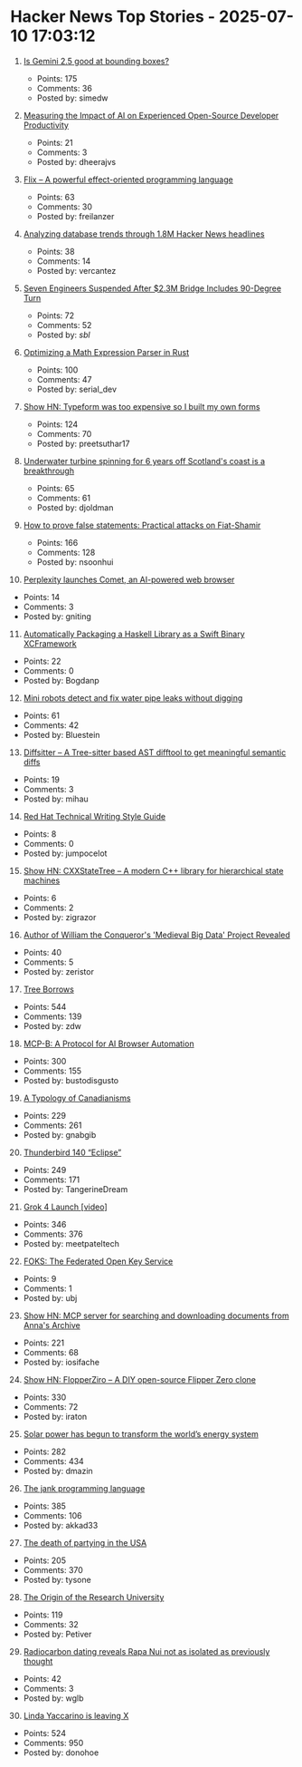 # Hacker News Top Stories - 2025-07-10 17:03:12

1. [Is Gemini 2.5 good at bounding boxes?](https://simedw.com/2025/07/10/gemini-bounding-boxes/)
   - Points: 175
   - Comments: 36
   - Posted by: simedw

2. [Measuring the Impact of AI on Experienced Open-Source Developer Productivity](https://metr.org/blog/2025-07-10-early-2025-ai-experienced-os-dev-study/)
   - Points: 21
   - Comments: 3
   - Posted by: dheerajvs

3. [Flix – A powerful effect-oriented programming language](https://flix.dev/)
   - Points: 63
   - Comments: 30
   - Posted by: freilanzer

4. [Analyzing database trends through 1.8M Hacker News headlines](https://camelai.com/blog/hn-database-hype/)
   - Points: 38
   - Comments: 14
   - Posted by: vercantez

5. [Seven Engineers Suspended After $2.3M Bridge Includes 90-Degree Turn](https://www.vice.com/en/article/7-engineers-suspended-after-2-3-million-bridge-includes-bizarre-90-degree-turn/)
   - Points: 72
   - Comments: 52
   - Posted by: _sbl_

6. [Optimizing a Math Expression Parser in Rust](https://rpallas.xyz/math-parser/)
   - Points: 100
   - Comments: 47
   - Posted by: serial_dev

7. [Show HN: Typeform was too expensive so I built my own forms](https://www.ikiform.com/)
   - Points: 124
   - Comments: 70
   - Posted by: preetsuthar17

8. [Underwater turbine spinning for 6 years off Scotland's coast is a breakthrough](https://apnews.com/article/tidal-energy-turbine-marine-meygen-scotland-ffff3a7082205b33b612a1417e1ec6d6)
   - Points: 65
   - Comments: 61
   - Posted by: djoldman

9. [How to prove false statements: Practical attacks on Fiat-Shamir](https://www.quantamagazine.org/computer-scientists-figure-out-how-to-prove-lies-20250709/)
   - Points: 166
   - Comments: 128
   - Posted by: nsoonhui

10. [Perplexity launches Comet, an AI-powered web browser](https://techcrunch.com/2025/07/09/perplexity-launches-comet-an-ai-powered-web-browser/)
   - Points: 14
   - Comments: 3
   - Posted by: gniting

11. [Automatically Packaging a Haskell Library as a Swift Binary XCFramework](https://alt-romes.github.io/posts/2025-07-05-packaging-a-haskell-library-as-a-swift-binary-xcframework.html)
   - Points: 22
   - Comments: 0
   - Posted by: Bogdanp

12. [Mini robots detect and fix water pipe leaks without digging](https://www.foxnews.com/tech/mini-robots-detect-fix-water-pipe-leaks-without-digging)
   - Points: 61
   - Comments: 42
   - Posted by: Bluestein

13. [Diffsitter – A Tree-sitter based AST difftool to get meaningful semantic diffs](https://github.com/afnanenayet/diffsitter)
   - Points: 19
   - Comments: 3
   - Posted by: mihau

14. [Red Hat Technical Writing Style Guide](https://stylepedia.net/style/)
   - Points: 8
   - Comments: 0
   - Posted by: jumpocelot

15. [Show HN: CXXStateTree – A modern C++ library for hierarchical state machines](https://github.com/ZigRazor/CXXStateTree)
   - Points: 6
   - Comments: 2
   - Posted by: zigrazor

16. [Author of William the Conqueror's 'Medieval Big Data' Project Revealed](https://www.ox.ac.uk/news/2025-07-02-author-william-conqueror-s-medieval-big-data-project-revealed)
   - Points: 40
   - Comments: 5
   - Posted by: zeristor

17. [Tree Borrows](https://plf.inf.ethz.ch/research/pldi25-tree-borrows.html)
   - Points: 544
   - Comments: 139
   - Posted by: zdw

18. [MCP-B: A Protocol for AI Browser Automation](https://mcp-b.ai/)
   - Points: 300
   - Comments: 155
   - Posted by: bustodisgusto

19. [A Typology of Canadianisms](https://dchp.arts.ubc.ca/how-to-use)
   - Points: 229
   - Comments: 261
   - Posted by: gnabgib

20. [Thunderbird 140 “Eclipse”](https://blog.thunderbird.net/2025/07/welcome-to-thunderbird-140-eclipse/)
   - Points: 249
   - Comments: 171
   - Posted by: TangerineDream

21. [Grok 4 Launch [video]](https://twitter.com/xai/status/1943158495588815072)
   - Points: 346
   - Comments: 376
   - Posted by: meetpateltech

22. [FOKS: The Federated Open Key Service](https://foks.pub/)
   - Points: 9
   - Comments: 1
   - Posted by: ubj

23. [Show HN: MCP server for searching and downloading documents from Anna's Archive](https://github.com/iosifache/annas-mcp)
   - Points: 221
   - Comments: 68
   - Posted by: iosifache

24. [Show HN: FlopperZiro – A DIY open-source Flipper Zero clone](https://github.com/lraton/FlopperZiro)
   - Points: 330
   - Comments: 72
   - Posted by: iraton

25. [Solar power has begun to transform the world’s energy system](https://www.newyorker.com/news/annals-of-a-warming-planet/46-billion-years-on-the-sun-is-having-a-moment)
   - Points: 282
   - Comments: 434
   - Posted by: dmazin

26. [The jank programming language](https://jank-lang.org/)
   - Points: 385
   - Comments: 106
   - Posted by: akkad33

27. [The death of partying in the USA](https://www.derekthompson.org/p/the-death-of-partying-in-the-usaand)
   - Points: 205
   - Comments: 370
   - Posted by: tysone

28. [The Origin of the Research University](https://asteriskmag.com/issues/10/the-origin-of-the-research-university)
   - Points: 119
   - Comments: 32
   - Posted by: Petiver

29. [Radiocarbon dating reveals Rapa Nui not as isolated as previously thought](https://phys.org/news/2025-06-radiocarbon-dating-reveals-rapa-nui.html)
   - Points: 42
   - Comments: 3
   - Posted by: wglb

30. [Linda Yaccarino is leaving X](https://www.nytimes.com/2025/07/09/technology/linda-yaccarino-x-steps-down.html)
   - Points: 524
   - Comments: 950
   - Posted by: donohoe

